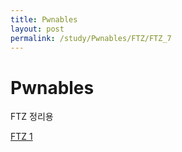 ```yaml
---
title: Pwnables
layout: post
permalink: /study/Pwnables/FTZ/FTZ_7
---
```


Pwnables
===

FTZ 정리용

<a href='/1'>FTZ 1</a>